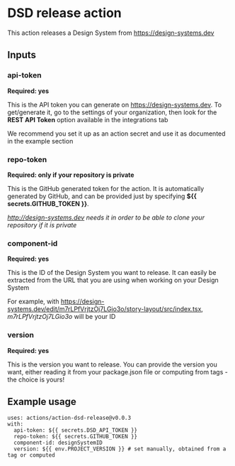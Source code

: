 # DSD release action

This action releases a Design System from https://design-systems.dev

## Inputs

### api-token

**Required: yes**

This is the API token you can generate on https://design-systems.dev. To get/generate it, go to the settings of your organization,
then look for the **REST API Token** option available in the integrations tab

We recommend you set it up as an action secret and use it as documented in the example section

### repo-token

**Required: only if your repository is private**

This is the GitHub generated token for the action. It is automatically generated by GitHub, and can be provided just by specifying **${{ secrets.GITHUB_TOKEN }}**.

*http://design-systems.dev needs it in order to be able to clone your repository if it is private*

### component-id

**Required: yes**

This is the ID of the Design System you want to release. It can easily be extracted from the URL that you
are using when working on your Design System

For example, with https://design-systems.dev/edit/m7rLPfVrjtzOj7LGio3o/story-layout/src/index.tsx,
_m7rLPfVrjtzOj7LGio3o_ will be your ID

### version

**Required: yes**

This is the version you want to release. You can provide the version you want, either reading it from your package.json file or computing from tags - the choice is yours!

## Example usage

```
uses: actions/action-dsd-release@v0.0.3
with:
  api-token: ${{ secrets.DSD_API_TOKEN }}
  repo-token: ${{ secrets.GITHUB_TOKEN }}
  component-id: designSystemID
  version: ${{ env.PROJECT_VERSION }} # set manually, obtained from a tag or computed
```
